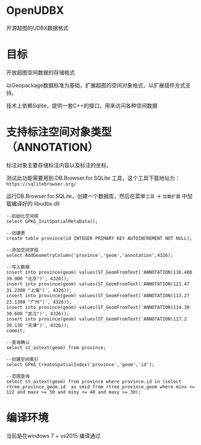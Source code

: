 # OpenUDBX
开源超图的UDBX数据格式

# 目标

开放超图空间数据的存储格式

以Geopackage数据标准为基础，扩展超图的空间对象格式，以扩展插件方式支持。

技术上依赖Sqlite，提供一套C++的接口，用来访问各种空间数据


# 支持标注空间对象类型（ANNOTATION）

标注对象主要存储标注内容以及标注的坐标。


测试此功能需要用到 DB.Browser.for.SQLite 工具，这个工具下载地址为：``https://sqlitebrowser.org/``



运行DB.Browser.for.SQLite，创建一个数据库，然后在菜单``工具`` -> ``加载扩展`` 中加载编译好的 libudbx.dll



```
--初始化空间库
select GPKG_InitSpatialMetaData();

--创建表
create table province(id INTEGER PRIMARY KEY AUTOINCREMENT NOT NULL);

--添加空间字段
select AddGeometryColumn('province','geom','annotation',4326);

--写入数据
insert into province(geom) values(ST_GeomFromText('ANNOTATION(116.400 39.900 "北京")', 4326));
insert into province(geom) values(ST_GeomFromText('ANNOTATION(121.47 31.2300 "上海")', 4326));
insert into province(geom) values(ST_GeomFromText('ANNOTATION(113.27 23.1300 "广州")', 4326));
insert into province(geom) values(ST_GeomFromText('ANNOTATION(114.30 30.600 "武汉")', 4326));
insert into province(geom) values(ST_GeomFromText('ANNOTATION(117.2 39.130 "天津")', 4326));
commit;

--查询确认
select st_astext(geom) from province;

--创建空间索引
select GPKG_CreateSpatialIndex('province','geom','id');
	
--范围查询
select st_astext(geom) from province where province.id in (select rtree_province_geom.id  as smid from rtree_province_geom where minx <= 122 and maxx >= 50 and miny <= 40 and maxy >= 30);

```


# 编译环境

当前是在windows 7 + vs2015 编译通过